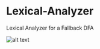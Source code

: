 # Lexical-Analyzer
Lexical Analyzer for a Fallback DFA

![alt text](https://i.imgur.com/ZqGS3Tt.png)
